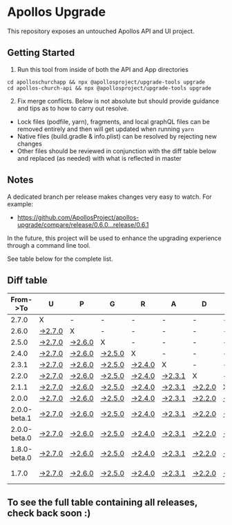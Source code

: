 # Apollos Upgrade

This repository exposes an untouched Apollos API and UI project.

## Getting Started

1. Run this tool from inside of both the API and App directories

```
cd apolloschurchapp && npx @apollosproject/upgrade-tools upgrade
cd apollos-church-api && npx @apollosproject/upgrade-tools upgrade
```

2. Fix merge conflicts. Below is not absolute but should provide guidance and tips as to how to carry out resolve.
* Lock files (podfile, yarn), fragments, and local graphQL files can be removed entirely and then will get updated when running `yarn`
* Native files (build.gradle & info.plist) can be resolved by rejecting new changes
* Other files should be reviewed in conjunction with the diff table below and replaced (as needed) with what is reflected in master

## Notes

A dedicated branch per release makes changes very easy
to watch. For example:

* https://github.com/ApollosProject/apollos-upgrade/compare/release/0.6.0...release/0.6.1

In the future, this project will be used to enhance the upgrading experience through a command line tool.

See table below for the complete list.

## Diff table

| From->To     | U                                                                                                        | P                                                                                                        | G                                                                                                        | R                                                                                                        | A                                                                                                        | D                                                                                                        | E                                                                                                        |                                                                                                          | T                                                                                                                      | I                                                                                                                      | M                                                                                                               | E   |
| ------------ | -------------------------------------------------------------------------------------------------------- | -------------------------------------------------------------------------------------------------------- | -------------------------------------------------------------------------------------------------------- | -------------------------------------------------------------------------------------------------------- | -------------------------------------------------------------------------------------------------------- | -------------------------------------------------------------------------------------------------------- | -------------------------------------------------------------------------------------------------------- | -------------------------------------------------------------------------------------------------------- | ---------------------------------------------------------------------------------------------------------------------- | ---------------------------------------------------------------------------------------------------------------------- | --------------------------------------------------------------------------------------------------------------- | --- |
| 2.7.0        | X                                                                                                        | -                                                                                                        | -                                                                                                        | -                                                                                                        | -                                                                                                        | -                                                                                                        | -                                                                                                        | -                                                                                                        | -                                                                                                                      | -                                                                                                                      | -                                                                                                               | -   |
| 2.6.0        | [->2.7.0](https://github.com/ApollosProject/apollos-upgrade/compare/release/2.6.0..release/2.7.0)        | X                                                                                                        | -                                                                                                        | -                                                                                                        | -                                                                                                        | -                                                                                                        | -                                                                                                        | -                                                                                                        | -                                                                                                                      | -                                                                                                                      | -                                                                                                               | -   |
| 2.5.0        | [->2.7.0](https://github.com/ApollosProject/apollos-upgrade/compare/release/2.5.0..release/2.7.0)        | [->2.6.0](https://github.com/ApollosProject/apollos-upgrade/compare/release/2.5.0..release/2.6.0)        | X                                                                                                        | -                                                                                                        | -                                                                                                        | -                                                                                                        | -                                                                                                        | -                                                                                                        | -                                                                                                                      | -                                                                                                                      | -                                                                                                               | -   |
| 2.4.0        | [->2.7.0](https://github.com/ApollosProject/apollos-upgrade/compare/release/2.4.0..release/2.7.0)        | [->2.6.0](https://github.com/ApollosProject/apollos-upgrade/compare/release/2.4.0..release/2.6.0)        | [->2.5.0](https://github.com/ApollosProject/apollos-upgrade/compare/release/2.4.0..release/2.5.0)        | X                                                                                                        | -                                                                                                        | -                                                                                                        | -                                                                                                        | -                                                                                                        | -                                                                                                                      | -                                                                                                                      | -                                                                                                               | -   |
| 2.3.1        | [->2.7.0](https://github.com/ApollosProject/apollos-upgrade/compare/release/2.3.1..release/2.7.0)        | [->2.6.0](https://github.com/ApollosProject/apollos-upgrade/compare/release/2.3.1..release/2.6.0)        | [->2.5.0](https://github.com/ApollosProject/apollos-upgrade/compare/release/2.3.1..release/2.5.0)        | [->2.4.0](https://github.com/ApollosProject/apollos-upgrade/compare/release/2.3.1..release/2.4.0)        | X                                                                                                        | -                                                                                                        | -                                                                                                        | -                                                                                                        | -                                                                                                                      | -                                                                                                                      | -                                                                                                               | -   |
| 2.2.0        | [->2.7.0](https://github.com/ApollosProject/apollos-upgrade/compare/release/2.2.0..release/2.7.0)        | [->2.6.0](https://github.com/ApollosProject/apollos-upgrade/compare/release/2.2.0..release/2.6.0)        | [->2.5.0](https://github.com/ApollosProject/apollos-upgrade/compare/release/2.2.0..release/2.5.0)        | [->2.4.0](https://github.com/ApollosProject/apollos-upgrade/compare/release/2.2.0..release/2.4.0)        | [->2.3.1](https://github.com/ApollosProject/apollos-upgrade/compare/release/2.2.0..release/2.3.1)        | X                                                                                                        | -                                                                                                        | -                                                                                                        | -                                                                                                                      | -                                                                                                                      | -                                                                                                               | -   |
| 2.1.1        | [->2.7.0](https://github.com/ApollosProject/apollos-upgrade/compare/release/2.1.1..release/2.7.0)        | [->2.6.0](https://github.com/ApollosProject/apollos-upgrade/compare/release/2.1.1..release/2.6.0)        | [->2.5.0](https://github.com/ApollosProject/apollos-upgrade/compare/release/2.1.1..release/2.5.0)        | [->2.4.0](https://github.com/ApollosProject/apollos-upgrade/compare/release/2.1.1..release/2.4.0)        | [->2.3.1](https://github.com/ApollosProject/apollos-upgrade/compare/release/2.1.1..release/2.3.1)        | [->2.2.0](https://github.com/ApollosProject/apollos-upgrade/compare/release/2.1.1..release/2.2.0)        | X                                                                                                        | -                                                                                                        | -                                                                                                                      | -                                                                                                                      | -                                                                                                               | -   |
| 2.0.0        | [->2.7.0](https://github.com/ApollosProject/apollos-upgrade/compare/release/2.0.0..release/2.7.0)        | [->2.6.0](https://github.com/ApollosProject/apollos-upgrade/compare/release/2.0.0..release/2.6.0)        | [->2.5.0](https://github.com/ApollosProject/apollos-upgrade/compare/release/2.0.0..release/2.5.0)        | [->2.4.0](https://github.com/ApollosProject/apollos-upgrade/compare/release/2.0.0..release/2.4.0)        | [->2.3.1](https://github.com/ApollosProject/apollos-upgrade/compare/release/2.0.0..release/2.3.1)        | [->2.2.0](https://github.com/ApollosProject/apollos-upgrade/compare/release/2.0.0..release/2.2.0)        | [->2.1.1](https://github.com/ApollosProject/apollos-upgrade/compare/release/2.0.0..release/2.1.1)        | X                                                                                                        | -                                                                                                                      | -                                                                                                                      | -                                                                                                               | -   |
| 2.0.0-beta.1 | [->2.7.0](https://github.com/ApollosProject/apollos-upgrade/compare/release/2.0.0-beta.1..release/2.7.0) | [->2.6.0](https://github.com/ApollosProject/apollos-upgrade/compare/release/2.0.0-beta.1..release/2.6.0) | [->2.5.0](https://github.com/ApollosProject/apollos-upgrade/compare/release/2.0.0-beta.1..release/2.5.0) | [->2.4.0](https://github.com/ApollosProject/apollos-upgrade/compare/release/2.0.0-beta.1..release/2.4.0) | [->2.3.1](https://github.com/ApollosProject/apollos-upgrade/compare/release/2.0.0-beta.1..release/2.3.1) | [->2.2.0](https://github.com/ApollosProject/apollos-upgrade/compare/release/2.0.0-beta.1..release/2.2.0) | [->2.1.1](https://github.com/ApollosProject/apollos-upgrade/compare/release/2.0.0-beta.1..release/2.1.1) | [->2.0.0](https://github.com/ApollosProject/apollos-upgrade/compare/release/2.0.0-beta.1..release/2.0.0) | X                                                                                                                      | -                                                                                                                      | -                                                                                                               | -   |
| 2.0.0-beta.0 | [->2.7.0](https://github.com/ApollosProject/apollos-upgrade/compare/release/2.0.0-beta.0..release/2.7.0) | [->2.6.0](https://github.com/ApollosProject/apollos-upgrade/compare/release/2.0.0-beta.0..release/2.6.0) | [->2.5.0](https://github.com/ApollosProject/apollos-upgrade/compare/release/2.0.0-beta.0..release/2.5.0) | [->2.4.0](https://github.com/ApollosProject/apollos-upgrade/compare/release/2.0.0-beta.0..release/2.4.0) | [->2.3.1](https://github.com/ApollosProject/apollos-upgrade/compare/release/2.0.0-beta.0..release/2.3.1) | [->2.2.0](https://github.com/ApollosProject/apollos-upgrade/compare/release/2.0.0-beta.0..release/2.2.0) | [->2.1.1](https://github.com/ApollosProject/apollos-upgrade/compare/release/2.0.0-beta.0..release/2.1.1) | [->2.0.0](https://github.com/ApollosProject/apollos-upgrade/compare/release/2.0.0-beta.0..release/2.0.0) | [->2.0.0-beta.1](https://github.com/ApollosProject/apollos-upgrade/compare/release/2.0.0-beta.0..release/2.0.0-beta.1) | X                                                                                                                      | -                                                                                                               | -   |
| 1.8.0-beta.0 | [->2.7.0](https://github.com/ApollosProject/apollos-upgrade/compare/release/1.8.0-beta.0..release/2.7.0) | [->2.6.0](https://github.com/ApollosProject/apollos-upgrade/compare/release/1.8.0-beta.0..release/2.6.0) | [->2.5.0](https://github.com/ApollosProject/apollos-upgrade/compare/release/1.8.0-beta.0..release/2.5.0) | [->2.4.0](https://github.com/ApollosProject/apollos-upgrade/compare/release/1.8.0-beta.0..release/2.4.0) | [->2.3.1](https://github.com/ApollosProject/apollos-upgrade/compare/release/1.8.0-beta.0..release/2.3.1) | [->2.2.0](https://github.com/ApollosProject/apollos-upgrade/compare/release/1.8.0-beta.0..release/2.2.0) | [->2.1.1](https://github.com/ApollosProject/apollos-upgrade/compare/release/1.8.0-beta.0..release/2.1.1) | [->2.0.0](https://github.com/ApollosProject/apollos-upgrade/compare/release/1.8.0-beta.0..release/2.0.0) | [->2.0.0-beta.1](https://github.com/ApollosProject/apollos-upgrade/compare/release/1.8.0-beta.0..release/2.0.0-beta.1) | [->2.0.0-beta.0](https://github.com/ApollosProject/apollos-upgrade/compare/release/1.8.0-beta.0..release/2.0.0-beta.0) | X                                                                                                               | -   |
| 1.7.0        | [->2.7.0](https://github.com/ApollosProject/apollos-upgrade/compare/release/1.7.0..release/2.7.0)        | [->2.6.0](https://github.com/ApollosProject/apollos-upgrade/compare/release/1.7.0..release/2.6.0)        | [->2.5.0](https://github.com/ApollosProject/apollos-upgrade/compare/release/1.7.0..release/2.5.0)        | [->2.4.0](https://github.com/ApollosProject/apollos-upgrade/compare/release/1.7.0..release/2.4.0)        | [->2.3.1](https://github.com/ApollosProject/apollos-upgrade/compare/release/1.7.0..release/2.3.1)        | [->2.2.0](https://github.com/ApollosProject/apollos-upgrade/compare/release/1.7.0..release/2.2.0)        | [->2.1.1](https://github.com/ApollosProject/apollos-upgrade/compare/release/1.7.0..release/2.1.1)        | [->2.0.0](https://github.com/ApollosProject/apollos-upgrade/compare/release/1.7.0..release/2.0.0)        | [->2.0.0-beta.1](https://github.com/ApollosProject/apollos-upgrade/compare/release/1.7.0..release/2.0.0-beta.1)        | [->2.0.0-beta.0](https://github.com/ApollosProject/apollos-upgrade/compare/release/1.7.0..release/2.0.0-beta.0)        | [->1.8.0-beta.0](https://github.com/ApollosProject/apollos-upgrade/compare/release/1.7.0..release/1.8.0-beta.0) | X   |

## To see the full table containing all releases, check back soon :)
